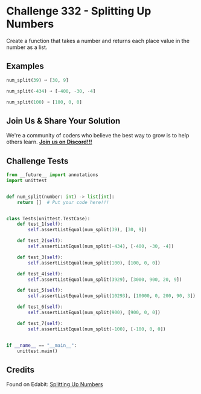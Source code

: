 # Challenge 332 - Splitting Up Numbers

Create a function that takes a number and returns each place value in the number as a list.

## Examples
```python
num_split(39) ➞ [30, 9]

num_split(-434) ➞ [-400, -30, -4]

num_split(100) ➞ [100, 0, 0]
```
## Join Us & Share Your Solution

We're a community of coders who believe the best way to grow is to help others learn. **[Join us on Discord!!!](https://discord.gg/sfHykntuGy)**

## Challenge Tests
```python
from __future__ import annotations
import unittest


def num_split(number: int) -> list[int]:
    return []  # Put your code here!!!


class Tests(unittest.TestCase):
    def test_1(self):
        self.assertListEqual(num_split(39), [30, 9])

    def test_2(self):
        self.assertListEqual(num_split(-434), [-400, -30, -4])

    def test_3(self):
        self.assertListEqual(num_split(100), [100, 0, 0])

    def test_4(self):
        self.assertListEqual(num_split(3929), [3000, 900, 20, 9])

    def test_5(self):
        self.assertListEqual(num_split(10293), [10000, 0, 200, 90, 3])

    def test_6(self):
        self.assertListEqual(num_split(900), [900, 0, 0])

    def test_7(self):
        self.assertListEqual(num_split(-100), [-100, 0, 0])


if __name__ == "__main__":
    unittest.main()
```
## Credits

Found on Edabit: [Splitting Up Numbers](https://edabit.com/challenge/Wd9cCvFKC3fHzgqSx)
